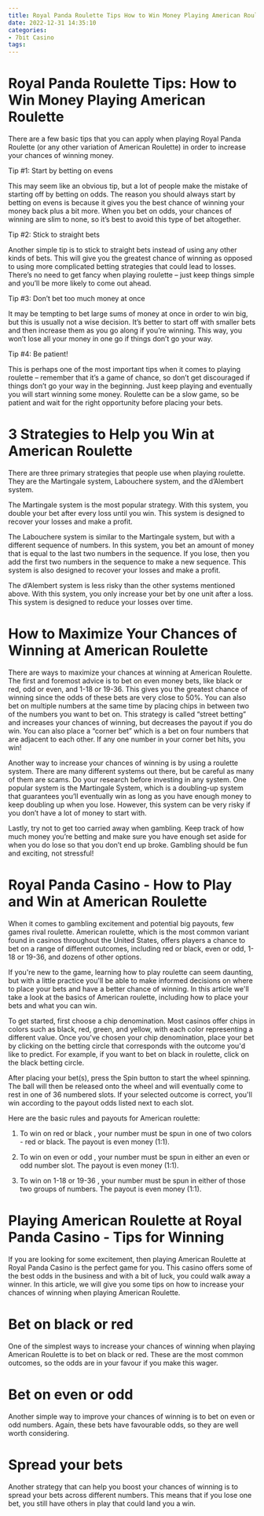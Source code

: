 ```yaml
---
title: Royal Panda Roulette Tips How to Win Money Playing American Roulette
date: 2022-12-31 14:35:10
categories:
- 7bit Casino
tags:
---
```



#  Royal Panda Roulette Tips: How to Win Money Playing American Roulette

There are a few basic tips that you can apply when playing Royal Panda Roulette (or any other variation of American Roulette) in order to increase your chances of winning money.

Tip #1: Start by betting on evens

This may seem like an obvious tip, but a lot of people make the mistake of starting off by betting on odds. The reason you should always start by betting on evens is because it gives you the best chance of winning your money back plus a bit more. When you bet on odds, your chances of winning are slim to none, so it’s best to avoid this type of bet altogether.

Tip #2: Stick to straight bets

Another simple tip is to stick to straight bets instead of using any other kinds of bets. This will give you the greatest chance of winning as opposed to using more complicated betting strategies that could lead to losses. There’s no need to get fancy when playing roulette – just keep things simple and you’ll be more likely to come out ahead.

Tip #3: Don’t bet too much money at once

It may be tempting to bet large sums of money at once in order to win big, but this is usually not a wise decision. It’s better to start off with smaller bets and then increase them as you go along if you’re winning. This way, you won’t lose all your money in one go if things don’t go your way.

Tip #4: Be patient!

This is perhaps one of the most important tips when it comes to playing roulette – remember that it’s a game of chance, so don’t get discouraged if things don’t go your way in the beginning. Just keep playing and eventually you will start winning some money. Roulette can be a slow game, so be patient and wait for the right opportunity before placing your bets.

#  3 Strategies to Help you Win at American Roulette 

There are three primary strategies that people use when playing roulette. They are the Martingale system, Labouchere system, and the d’Alembert system.

The Martingale system is the most popular strategy. With this system, you double your bet after every loss until you win. This system is designed to recover your losses and make a profit.

The Labouchere system is similar to the Martingale system, but with a different sequence of numbers. In this system, you bet an amount of money that is equal to the last two numbers in the sequence. If you lose, then you add the first two numbers in the sequence to make a new sequence. This system is also designed to recover your losses and make a profit.

The d’Alembert system is less risky than the other systems mentioned above. With this system, you only increase your bet by one unit after a loss. This system is designed to reduce your losses over time.

#  How to Maximize Your Chances of Winning at American Roulette 

There are ways to maximize your chances at winning at American Roulette. The first and foremost advice is to bet on even money bets, like black or red, odd or even, and 1-18 or 19-36. This gives you the greatest chance of winning since the odds of these bets are very close to 50%. You can also bet on multiple numbers at the same time by placing chips in between two of the numbers you want to bet on. This strategy is called “street betting” and increases your chances of winning, but decreases the payout if you do win. You can also place a “corner bet” which is a bet on four numbers that are adjacent to each other. If any one number in your corner bet hits, you win! 

Another way to increase your chances of winning is by using a roulette system. There are many different systems out there, but be careful as many of them are scams. Do your research before investing in any system. One popular system is the Martingale System, which is a doubling-up system that guarantees you’ll eventually win as long as you have enough money to keep doubling up when you lose. However, this system can be very risky if you don’t have a lot of money to start with. 

Lastly, try not to get too carried away when gambling. Keep track of how much money you’re betting and make sure you have enough set aside for when you do lose so that you don’t end up broke. Gambling should be fun and exciting, not stressful!

#  Royal Panda Casino - How to Play and Win at American Roulette

When it comes to gambling excitement and potential big payouts, few games rival roulette. American roulette, which is the most common variant found in casinos throughout the United States, offers players a chance to bet on a range of different outcomes, including red or black, even or odd, 1-18 or 19-36, and dozens of other options.

If you're new to the game, learning how to play roulette can seem daunting, but with a little practice you'll be able to make informed decisions on where to place your bets and have a better chance of winning. In this article we'll take a look at the basics of American roulette, including how to place your bets and what you can win.

To get started, first choose a chip denomination. Most casinos offer chips in colors such as black, red, green, and yellow, with each color representing a different value. Once you've chosen your chip denomination, place your bet by clicking on the betting circle that corresponds with the outcome you'd like to predict. For example, if you want to bet on black in roulette, click on the black betting circle.

After placing your bet(s), press the Spin button to start the wheel spinning. The ball will then be released onto the wheel and will eventually come to rest in one of 36 numbered slots. If your selected outcome is correct, you'll win according to the payout odds listed next to each slot.

Here are the basic rules and payouts for American roulette:

1) To win on red or black , your number must be spun in one of two colors - red or black. The payout is even money (1:1).

2) To win on even or odd , your number must be spun in either an even or odd number slot. The payout is even money (1:1).

3) To win on 1-18 or 19-36 , your number must be spun in either of those two groups of numbers. The payout is even money (1:1).

#  Playing American Roulette at Royal Panda Casino - Tips for Winning

If you are looking for some excitement, then playing American Roulette at Royal Panda Casino is the perfect game for you. This casino offers some of the best odds in the business and with a bit of luck, you could walk away a winner. In this article, we will give you some tips on how to increase your chances of winning when playing American Roulette.

# Bet on black or red

One of the simplest ways to increase your chances of winning when playing American Roulette is to bet on black or red. These are the most common outcomes, so the odds are in your favour if you make this wager.

# Bet on even or odd

Another simple way to improve your chances of winning is to bet on even or odd numbers. Again, these bets have favourable odds, so they are well worth considering.

# Spread your bets

Another strategy that can help you boost your chances of winning is to spread your bets across different numbers. This means that if you lose one bet, you still have others in play that could land you a win.